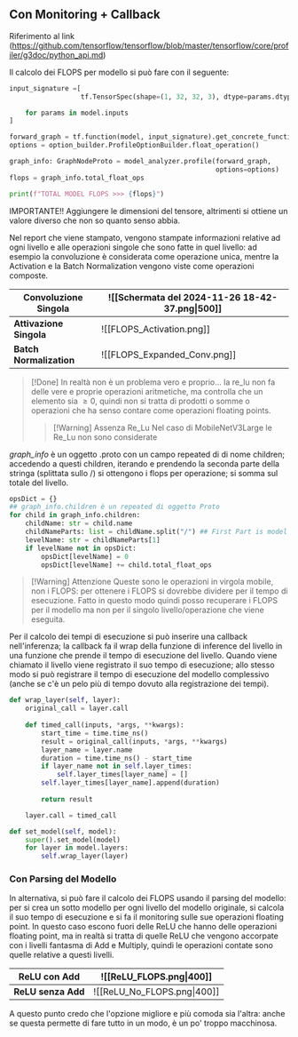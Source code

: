 ## Con Monitoring + Callback

Riferimento al link (https://github.com/tensorflow/tensorflow/blob/master/tensorflow/core/profiler/g3doc/python_api.md)

Il calcolo dei FLOPS per modello si può fare con il seguente:

```python
input_signature =[
				  tf.TensorSpec(shape=(1, 32, 32, 3), dtype=params.dtype, name=params.name)

	for params in model.inputs
]

forward_graph = tf.function(model, input_signature).get_concrete_function().graph
options = option_builder.ProfileOptionBuilder.float_operation()

graph_info: GraphNodeProto = model_analyzer.profile(forward_graph,
													options=options)
flops = graph_info.total_float_ops

print(f"TOTAL MODEL FLOPS >>> {flops}")
```

IMPORTANTE!! Aggiungere le dimensioni del tensore, altrimenti si ottiene un valore diverso che non so quanto senso abbia.

Nel report che viene stampato, vengono stampate informazioni relative ad ogni livello e alle operazioni singole che sono fatte in quel livello: ad esempio la convoluzione è considerata come operazione unica, mentre la Activation e la Batch Normalization vengono viste come operazioni composte.

| Convoluzione Singola    | ![[Schermata del 2024-11-26 18-42-37.png\|500]] |
| ----------------------- | ----------------------------------------------- |
| **Attivazione Singola** | ![[FLOPS_Activation.png]]                       |
| **Batch Normalization** | ![[FLOPS_Expanded_Conv.png]]                    |

> [!Done]
> In realtà non è un problema vero e proprio... la re_lu non fa delle vere e proprie operazioni aritmetiche, ma controlla che un elemento sia $\geq 0$, quindi non si tratta di prodotti o somme o operazioni che ha senso contare come operazioni floating points.
>
> > [!Warning] Assenza Re_Lu
> > Nel caso di MobileNetV3Large le Re_Lu non sono considerate

_graph_info_ è un oggetto .proto con un campo repeated di di nome children; accedendo a questi children, iterando e prendendo la seconda parte della stringa (splittata sullo /) si ottengono i flops per operazione; si somma sul totale del livello.

```python
opsDict = {}
## graph_info.children è un repeated di oggetto Proto
for child in graph_info.children:
	childName: str = child.name
	childNameParts: list = childName.split("/") ## First Part is model name
	levelName: str = childNameParts[1]
	if levelName not in opsDict:
		opsDict[levelName] = 0
		opsDict[levelName] += child.total_float_ops
```

> [!Warning] Attenzione
> Queste sono le operazioni in virgola mobile, non i FLOPS: per ottenere i FLOPS si dovrebbe dividere per il tempo di esecuzione.
> Fatto in questo modo quindi posso recuperare i FLOPS per il modello ma non per il singolo livello/operazione che viene eseguita.

Per il calcolo dei tempi di esecuzione si può inserire una callback nell'inferenza; la callback fa il wrap della funzione di inference del livello in una funzione che prende il tempo di esecuzione del livello. Quando viene chiamato il livello viene registrato il suo tempo di esecuzione; allo stesso modo si può registrare il tempo di esecuzione del modello complessivo (anche se c'è un pelo più di tempo dovuto alla registrazione dei tempi).
```python
def wrap_layer(self, layer):
	original_call = layer.call
	
	def timed_call(inputs, *args, **kwargs):
		start_time = time.time_ns()
		result = original_call(inputs, *args, **kwargs)
		layer_name = layer.name
		duration = time.time_ns() - start_time
		if layer_name not in self.layer_times:
			self.layer_times[layer_name] = []
		self.layer_times[layer_name].append(duration)
	
		return result

	layer.call = timed_call

def set_model(self, model):
	super().set_model(model)
	for layer in model.layers:
		self.wrap_layer(layer)
```

### Con Parsing del Modello
In alternativa, si può fare il calcolo dei FLOPS usando il parsing del modello: per si crea un sotto modello per ogni livello del modello originale, si calcola il suo tempo di esecuzione e si fa il monitoring sulle sue operazioni floating point. In questo caso escono fuori delle ReLU che hanno delle operazioni floating point, ma in realtà si tratta di quelle ReLU che vengono accorpate con i livelli fantasma di Add e Multiply, quindi le operazioni contate sono quelle relative a questi livelli.

| ReLU con Add       | ![[ReLU_FLOPS.png\|400]]    |
| ------------------ | --------------------------- |
| **ReLU senza Add** | ![[ReLU_No_FLOPS.png\|400]] |

A questo punto credo che l'opzione migliore e più comoda sia l'altra: anche se questa permette di fare tutto in un modo, è un po' troppo macchinosa.